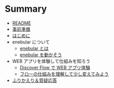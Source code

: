 # Summary

- [README](README.md)
- [事前準備](00-preparation.md)
- [はじめに](01-introduction.md)
- enebular について
  - [enebular とは](02-enebular-introduction.md)
  - [enebular を動かそう](03-enebular-getting-started.md)
- WEB アプリを体験して仕組みを知ろう
  - [Discover Flow で WEB アプリ体験](04-discover-flow.md)
  - [フローの仕組みを理解して少し変えてみよう](05-try-flow-changing.md)
- [ふりかえり＆質疑応答](99-discussion.md)
